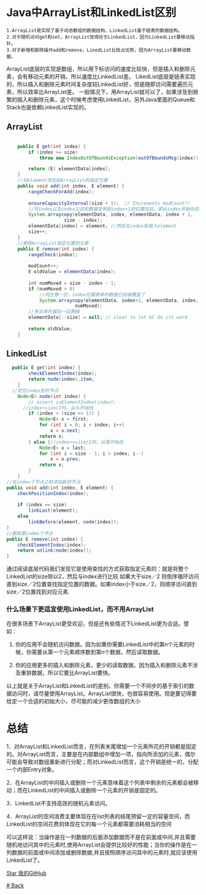 # Java中ArrayList和LinkedList区别

	1.ArrayList是实现了基于动态数组的数据结构，LinkedList基于链表的数据结构。 
	2.对于随机访问get和set，ArrayList觉得优于LinkedList，因为LinkedList要移动指针。 
	3.对于新增和删除操作add和remove，LinedList比较占优势，因为ArrayList要移动数据。 

ArrayList底层的实现是数组，所以用下标访问的速度比较快，但是插入和删除元素，会有移动元素的开销，所以速度比LinkedList差。
LikedList底层是链表实现的，所以插入和删除元素时间复杂度较LinkedList好，但是随即访问需要遍历元素，所以效率比ArrayList差。
一般情况下，用ArrayList就可以了，如果涉及到频繁的插入和删除元素，这个时候考虑使用LinkedList，另外Java里面的Queue和Stack也是依赖LinkedList实现的。

## ArrayList


```java

    public E get(int index) {
        if (index >= size)
            throw new IndexOutOfBoundsException(outOfBoundsMsg(index));

        return (E) elementData[index];
    }
	//将element添加到ArrayList的指定位置  
	public void add(int index, E element) {  
    	rangeCheckForAdd(index);  
  
    	ensureCapacityInternal(size + 1);  // Increments modCount!!  
    	//将index以及index之后的数据复制到index+1的位置往后，即从index开始向后挪了一位  
    	System.arraycopy(elementData, index, elementData, index + 1,  
                     size - index);   
    	elementData[index] = element; //然后在index处插入element  
    	size++;  
	}  
	//删除ArrayList指定位置的元素  
	public E remove(int index) {  
    	rangeCheck(index);  
  
    	modCount++;  
    	E oldValue = elementData(index);  
  
    	int numMoved = size - index - 1;  
    	if (numMoved > 0)  
        	//向左挪一位，index位置原来的数据已经被覆盖了  
        	System.arraycopy(elementData, index+1, elementData, index,  
                         numMoved);  
    	//多出来的最后一位删掉  
   	 	elementData[--size] = null; // clear to let GC do its work  
  
    	return oldValue;  
	}  
```
## LinkedList


```java
  public E get(int index) {
        checkElementIndex(index);
        return node(index).item;
    }
  //定位index处的节点  
    Node<E> node(int index) {
        // assert isElementIndex(index);
      //index<size/2时，从头开始找  
        if (index < (size >> 1)) {
            Node<E> x = first;
            for (int i = 0; i < index; i++)
                x = x.next;
            return x;
        } else {//index>=size/2时，从尾开始找  
            Node<E> x = last;
            for (int i = size - 1; i > index; i--)
                x = x.prev;
            return x;
        }
    }
//在index个节点之前添加新的节点  
public void add(int index, E element) {  
    checkPositionIndex(index);  
  
    if (index == size)  
        linkLast(element);  
    else  
        linkBefore(element, node(index));  
}
//删除第index个节点  
public E remove(int index) {  
    checkElementIndex(index);  
    return unlink(node(index));  
}  
```

通过阅读底层代码我们发现它是使用查找的方式获取指定元素的：就是将整个LinkedList的size除以2，然后与index进行比较
如果大于size／2 则倒序循环访问直到size／2位置查找指定位置的数据。如果index小于size／2，则顺序访问直到size／2位置找到对应元素.

### 什么场景下更适宜使用LinkedList，而不用ArrayList

在很多场景下ArrayList更受欢迎，但是还有些情况下LinkedList更为合适。譬如：

1. 你的应用不会随机访问数据。因为如果你需要LinkedList中的第n个元素的时候，你需要从第一个元素顺序数到第n个数据，然后读取数据。

2. 你的应用更多的插入和删除元素，更少的读取数据。因为插入和删除元素不涉及重排数据，所以它要比ArrayList要快。

以上就是关于ArrayList和LinkedList的差别。你需要一个不同步的基于索引的数据访问时，请尽量使用ArrayList。ArrayList很快，也很容易使用。但是要记得要给定一个合适的初始大小，尽可能的减少更改数组的大小
# 总结
1．对ArrayList和LinkedList而言，在列表末尾增加一个元素所花的开销都是固定的。对ArrayList而言，主要是在内部数组中增加一项，指向所添加的元素，偶尔可能会导致对数组重新进行分配；而对LinkedList而言，这个开销是统一的，分配一个内部Entry对象。


2．在ArrayList的中间插入或删除一个元素意味着这个列表中剩余的元素都会被移动；而在LinkedList的中间插入或删除一个元素的开销是固定的。


3．LinkedList不支持高效的随机元素访问。


4．ArrayList的空间浪费主要体现在在list列表的结尾预留一定的容量空间，而LinkedList的空间花费则体现在它的每一个元素都需要消耗相当的空间


可以这样说：当操作是在一列数据的后面添加数据而不是在前面或中间,并且需要随机地访问其中的元素时,使用ArrayList会提供比较好的性能；当你的操作是在一列数据的前面或中间添加或删除数据,并且按照顺序访问其中的元素时,就应该使用LinkedList了。

[Star 我的GitHub](https://github.com/Jayqiu)

[# Back](https://jayqiu.github.io/blog)